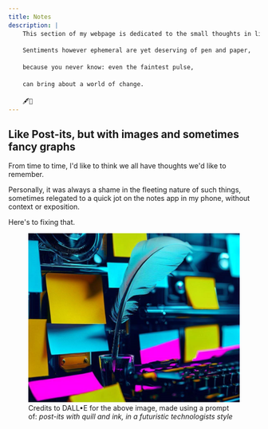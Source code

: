 ```yaml
---
title: Notes
description: |
    This section of my webpage is dedicated to the small thoughts in life.
    
    Sentiments however ephemeral are yet deserving of pen and paper,
    
    because you never know: even the faintest pulse,
    
    can bring about a world of change.
    
    🖋️📄
---
```


## Like Post-its, but with images and sometimes fancy graphs

From time to time, I'd like to think we all have thoughts we'd like to remember. 

Personally, it was always a shame in the fleeting nature of such things, sometimes relegated to a quick jot on the notes app in my phone, without context or exposition. 

Here's to fixing that.

<figure>
    <img src="dalle-creativity-2.jpg">
    <figcaption>Credits to DALL•E for the above image, made using a prompt of: <i>post-its with quill and ink, in a futuristic technologists style</i></figcaption>
</figure>